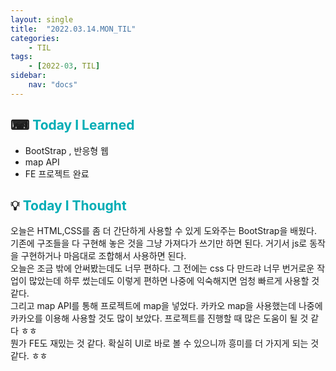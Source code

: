 ```yaml
---
layout: single
title:  "2022.03.14.MON_TIL"
categories: 
    - TIL
tags: 
    - [2022-03, TIL]
sidebar:
    nav: "docs"
---
```



## ⌨ <a style="color:#00adb5">Today I Learned</a>
- BootStrap , 반응형 웹
- map API
- FE 프로젝트 완료

## 💡 <a style="color:#00adb5">Today I Thought</a>
오늘은 HTML,CSS를 좀 더 간단하게 사용할 수 있게 도와주는 BootStrap을 배웠다.<br>
기존에 구조들을 다 구현해 놓은 것을 그냥 가져다가 쓰기만 하면 된다. 거기서 js로 동작을 구현하거나 마음대로 조합해서 사용하면 된다.<br>
오늘은 조금 밖에 안써봤는데도 너무 편하다. 그 전에는 css 다 만드랴 너무 번거로운 작업이 많았는데 하루 썼는데도 이렇게 편하면 나중에 익숙해지면 엄청 빠르게 사용할 것 같다.<br>
그리고 map API를 통해 프로젝트에 map을 넣었다. 카카오 map을 사용했는데 나중에 카카오를 이용해 사용할 것도 많이 보았다. 프로젝트를 진행할 때 많은 도움이 될 것 같다 ㅎㅎ<br>
뭔가 FE도 재밌는 것 같다. 확실히 UI로 바로 볼 수 있으니까 흥미를 더 가지게 되는 것 같다. ㅎㅎ 